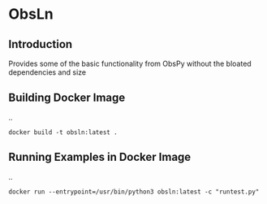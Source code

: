 
ObsLn
======

Introduction
------------

Provides some of the basic functionality from ObsPy without the bloated dependencies and size 

Building Docker Image
---------------------

..

	docker build -t obsln:latest .


Running Examples in Docker Image
--------------------------------

..

	docker run --entrypoint=/usr/bin/python3 obsln:latest -c "runtest.py"